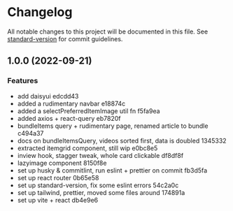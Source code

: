 # Changelog

All notable changes to this project will be documented in this file. See [standard-version](https://github.com/conventional-changelog/standard-version) for commit guidelines.

## 1.0.0 (2022-09-21)


### Features

* add daisyui edcdd43
* added a rudimentary navbar e18874c
* added a selectPreferredItemImage util fn f5fa9ea
* added axios + react-query eb7820f
* bundleItems query + rudimentary page, renamed article to bundle c494a37
* docs on bundleItemsQuery, videos sorted first, data is doubled 1345332
* extracted itemgrid component, still wip e0bc8e5
* inview hook, stagger tweak, whole card clickable df8df8f
* lazyimage component 8150f8e
* set up husky & commitlint, run eslint + prettier on commit fb3d5fa
* set up react router 0b65e58
* set up standard-version, fix some eslint errors 54c2a0c
* set up tailwind, prettier, moved some files around 174891a
* set up vite + react db4e9e6
